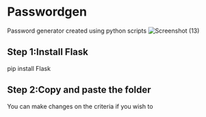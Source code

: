 # Passwordgen
Password generator created using python scripts
![Screenshot (13)](https://github.com/user-attachments/assets/a20c0b0d-fdce-4ef6-b4fe-99cad5cfdbe0)
## Step 1:Install Flask
   pip install Flask

## Step 2:Copy and paste the folder
  You can make changes on the criteria if you wish to

